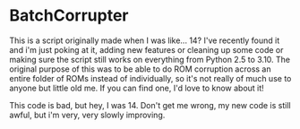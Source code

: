 # BatchCorrupter
This is a script originally made when I was like... 14? I've recently found it and i'm just poking at it,
adding new features or cleaning up some code or making sure the script still works on everything from Python 2.5 to 3.10.
The original purpose of this was to be able to do ROM corruption across an entire folder of ROMs instead of individually, 
so it's not really of much use to anyone but little old me. If you can find one, I'd love to know about it!

This code is bad, but hey, I was 14. Don't get me wrong, my new code is still awful, but i'm very, very slowly improving.
